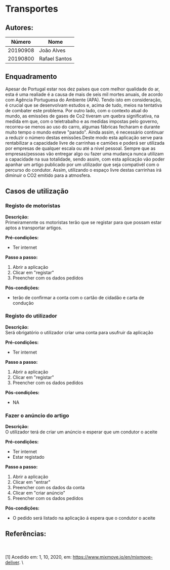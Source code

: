 # Transportes



## Autores:

| Número | Nome |
|--------|------|
|  20190908 | João Alves |
|  20190800 | Rafael Santos |

## Enquadramento
Apesar de Portugal estar nos dez países que com melhor qualidade do ar, esta é uma realiade é a causa de mais de seis mil mortes anuais, de acordo com Agência Portuguesa do Ambiente (APA). Tendo isto em consideração, é crucial que se desenvolvam estudos e, acima de tudo, meios na tentativa de combater este problema. Por outro lado, com o contexto atual do mundo, as emissões de gases de Co2 tiveram um quebra significativa, na medida em que, com o teletrabalho e as medidas impostas pelo governo, recorreu-se menos ao uso do carro, algumas fábricas fecharam e durante muito tempo o mundo esteve "parado".
Ainda assim, é necessário continuar a reduzir o número destas emissões.Deste modo esta aplicação serve para rentabilizar a capacidade livre de carrinhas e camiões e poderá ser utilizada por empresas de qualquer escala ou até a nivel pessoal.
Sempre que as empresas/pessoas vão entregar algo ou fazer uma mudança nunca utilizam a capacidade na sua totalidade, sendo assim, com esta aplicação vão poder apanhar um artigo publicado por um utilizador que seja compativél com o percurso do condutor.
Assim, utilizando o espaço livre destas carrinhas irá diminuir o CO2 emitido para a atmosfera.

## Casos de utilização

### Registo de motoristas
**Descrição:** \
Primeiramennte os motoristas terão que se registar para que possam estar aptos a transportar artigos.

**Pré-condições:**
- Ter internet 

**Passo a passo:**
1. Abrir a aplicação
2. Clicar em "registar"
3. Preencher com os dados pedidos

**Pós-condições:**
- terão de confirmar a conta com o cartão de cidadão e carta de condução 

### Registo  do utilizador
**Descrição:** \
Será obrigatório o utilizador criar uma conta para usufruir da aplicação

**Pré-condições:**
- Ter internet 

**Passo a passo:**
1. Abrir a aplicação
2. Clicar em "registar"
3. Preencher com os dados pedidos

**Pós-condições:**
- NA

### Fazer o anúncio do artigo
**Descrição:** \
O utilizador terá de criar um anúncio e esperar que um condutor o aceite 

**Pré-condições:**
- Ter internet
- Estar registado

**Passo a passo:**
1. Abrir a aplicação 
2. Clicar em "entrar" 
3. Preencher com os dados da conta 
4. Clicar em "criar anúncio" 
5. Preencher com os dados pedidos 

**Pós-condições:**
- O pedido será listado na aplicação á espera que o condutor o aceite

## Referências:
\
\
[1] Acedido em: 1, 10, 2020, em: https://www.mixmove.io/en/mixmove-deliver. \

